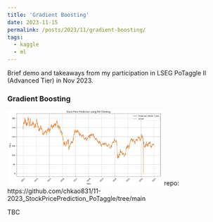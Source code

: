 ```yaml
---
title: 'Gradient Boosting'
date: 2023-11-15
permalink: /posts/2023/11/gradient-boosting/
tags:
  - kaggle
  - ml
---
```


Brief demo and takeaways from my participation in LSEG PoTaggle II (Advanced Tier) in Nov 2023.

### Gradient Boosting

<img src='https://github.com/chkao831/11-2023_StockPricePrediction_PoTaggle/blob/main/output_hillClimbing.jpg' width="70%" height="auto">
repo: https://github.com/chkao831/11-2023_StockPricePrediction_PoTaggle/tree/main

TBC
